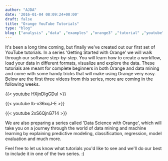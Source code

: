 ```yaml
---
author: "AJDA"
date: '2016-01-04 08:09:24+00:00'
draft: false
title: "Orange YouTube Tutorials"
type: "blog"
blog: ["analysis" ,"data" ,"examples" ,"orange3" ,"tutorial" ,"youtube" ]
---
```


It's been a long time coming, but finally we've created out our first set of YouTube tutorials. In a series 'Getting Started with Orange' we will walk through our software step-by-step. You will learn how to create a workflow, load your data in different formats, visualize and explore the data. These tutorials are meant for complete beginners in both Orange and data mining and come with some handy tricks that will make using Orange very easy. Below are the first three videos from this series, more are coming in the following weeks.




{{< youtube HXjnDIgGDuI >}}

{{< youtube lb-x36xqJ-E >}}

{{< youtube 2xS6QjnG714 >}}







We are also preparing a series called 'Data Science with Orange', which will take you on a journey through the world of data mining and machine learning by explaining predictive modeling, classification, regression, model evaluation and much more.

Feel free to let us know what tutorials you'd like to see and we'll do our best to include it in one of the two series. :)
